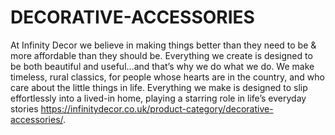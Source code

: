 # DECORATIVE-ACCESSORIES
At Infinity Decor we believe in making things better than they need to be &amp; more affordable than they should be. Everything we create is designed to be both beautiful and useful…and that’s why we do what we do.  We make timeless, rural classics, for people whose hearts are in the country, and who care about the little things in life. Everything we make is designed to slip effortlessly into a lived-in home, playing a starring role in life’s everyday stories https://infinitydecor.co.uk/product-category/decorative-accessories/.
